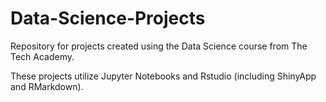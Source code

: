 # Data-Science-Projects

Repository for projects created using the Data Science course from The Tech Academy.

These projects utilize Jupyter Notebooks and Rstudio (including ShinyApp and RMarkdown).
